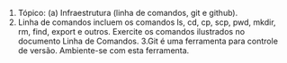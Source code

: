 1. Tópico: (a) Infraestrutura (linha de comandos, git e github).
2. Linha de comandos incluem os comandos ls, cd, cp, scp, pwd, mkdir, rm, find, export e outros. Exercite os comandos ilustrados no documento Linha de Comandos.
3.Git é uma ferramenta para controle de versão. Ambiente-se com esta ferramenta.


